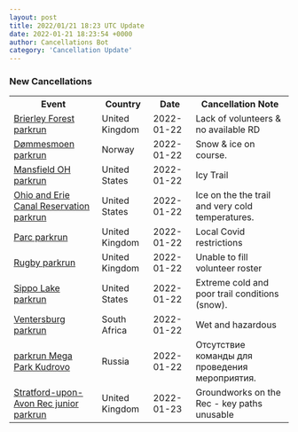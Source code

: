 ```yaml
---
layout: post
title: 2022/01/21 18:23 UTC Update
date: 2022-01-21 18:23:54 +0000
author: Cancellations Bot
category: 'Cancellation Update'
---
```


<h3>New Cancellations</h3>
<div class='hscrollable'>
<table style='width: 100%'>
    <tr>
        <th>Event</th>
        <th>Country</th>
        <th>Date</th>
        <th>Cancellation Note</th>
    </tr>
    <tr>
        <td><a href="https://www.parkrun.org.uk/brierleyforest">Brierley Forest parkrun</a></td>
        <td>United Kingdom</td>
        <td>2022-01-22</td>
        <td>Lack of volunteers & no available RD</td>
    </tr>
    <tr>
        <td><a href="https://www.parkrun.no/dommesmoen">Dømmesmoen parkrun</a></td>
        <td>Norway</td>
        <td>2022-01-22</td>
        <td>Snow & ice on course.</td>
    </tr>
    <tr>
        <td><a href="https://www.parkrun.us/mansfieldoh">Mansfield OH parkrun</a></td>
        <td>United States</td>
        <td>2022-01-22</td>
        <td>Icy Trail</td>
    </tr>
    <tr>
        <td><a href="https://www.parkrun.us/ohioanderiecanalreservation">Ohio and Erie Canal Reservation parkrun</a></td>
        <td>United States</td>
        <td>2022-01-22</td>
        <td>Ice on the the trail and very cold temperatures.</td>
    </tr>
    <tr>
        <td><a href="">Parc parkrun</a></td>
        <td>United Kingdom</td>
        <td>2022-01-22</td>
        <td>Local Covid restrictions</td>
    </tr>
    <tr>
        <td><a href="https://www.parkrun.org.uk/rugby">Rugby parkrun</a></td>
        <td>United Kingdom</td>
        <td>2022-01-22</td>
        <td>Unable to fill volunteer roster</td>
    </tr>
    <tr>
        <td><a href="https://www.parkrun.us/sippolake">Sippo Lake parkrun</a></td>
        <td>United States</td>
        <td>2022-01-22</td>
        <td>Extreme cold and poor trail conditions (snow).</td>
    </tr>
    <tr>
        <td><a href="https://www.parkrun.co.za/ventersburg">Ventersburg parkrun</a></td>
        <td>South Africa</td>
        <td>2022-01-22</td>
        <td>Wet and hazardous</td>
    </tr>
    <tr>
        <td><a href="https://www.parkrun.ru/megaparkkudrovo">parkrun Mega Park Kudrovo</a></td>
        <td>Russia</td>
        <td>2022-01-22</td>
        <td>Отсутствие команды для проведения мероприятия.</td>
    </tr>
    <tr>
        <td><a href="https://www.parkrun.org.uk/stratforduponavonrec-juniors">Stratford-upon-Avon Rec junior parkrun</a></td>
        <td>United Kingdom</td>
        <td>2022-01-23</td>
        <td>Groundworks on the Rec - key paths unusable</td>
    </tr>
</table>
</div>
